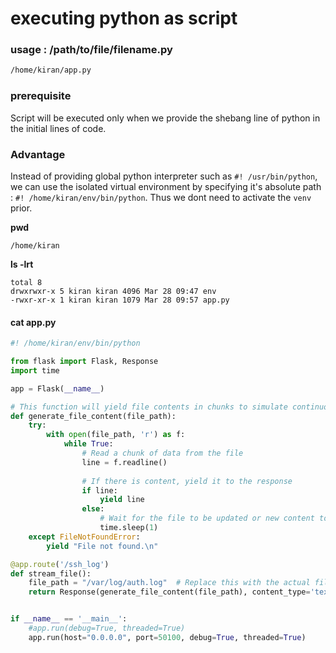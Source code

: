 # executing python as script

### usage : /path/to/file/filename.py
```bash
/home/kiran/app.py
```
### prerequisite

Script will be executed only when we provide the shebang line of python in the initial lines of code.

### Advantage

Instead of providing global python interpreter such as `#! /usr/bin/python`, we can use the isolated virtual environment by specifying it's absolute path : `#! /home/kiran/env/bin/python`. Thus we dont need to activate the `venv` prior. 

**pwd**
```output
/home/kiran
```
**ls -lrt**
```output
total 8
drwxrwxr-x 5 kiran kiran 4096 Mar 28 09:47 env
-rwxr-xr-x 1 kiran kiran 1079 Mar 28 09:57 app.py
```

#### cat app.py

```python
#! /home/kiran/env/bin/python

from flask import Flask, Response
import time

app = Flask(__name__)

# This function will yield file contents in chunks to simulate continuous streaming
def generate_file_content(file_path):
    try:
        with open(file_path, 'r') as f:
            while True:
                # Read a chunk of data from the file
                line = f.readline()
                
                # If there is content, yield it to the response
                if line:
                    yield line
                else:
                    # Wait for the file to be updated or new content to be written
                    time.sleep(1)
    except FileNotFoundError:
        yield "File not found.\n"

@app.route('/ssh_log')
def stream_file():
    file_path = "/var/log/auth.log"  # Replace this with the actual file path
    return Response(generate_file_content(file_path), content_type='text/plain;charset=utf-8')


if __name__ == '__main__':
    #app.run(debug=True, threaded=True)
    app.run(host="0.0.0.0", port=50100, debug=True, threaded=True)

```

